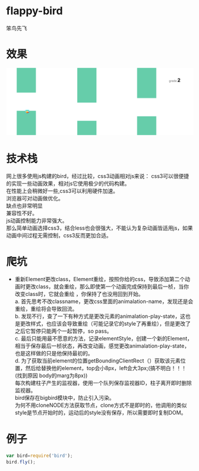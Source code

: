﻿# flappy-bird
笨鸟先飞
# 效果
![](https://github.com/takeern/flappy-bird/blob/master/bird/flybird.png)
# 技术栈
 网上很多使用js构建的bird，经过比较，css3动画相对js来说：
   css3可以很便捷的实现一些动画效果，相对js它使用极少的代码构建。<br>
   在性能上会稍微好一些,css3可以利用硬件加速。<br>
   浏览器可对动画做优化。<br>
 缺点也非常明显<br>
   兼容性不好。<br>
   js动画控制能力非常强大。<br>
 那么简单动画选择css3，结合less也会很强大，不能认为复杂动画皆适用js，如果动画中间过程无需控制，css3反而更加合适。<br>
# 爬坑
  * 重新Element更改class，Element重绘，按照你给的css，导致添加第二个动画时更改class，就会重绘，那么即使第一个动画完成保持到最后一桢，当你改变class时，它就会重绘 ，你保持了也没用回到开始。<br>
     a.  首先思考不改classname，更改css里面的animalation-name，发现还是会重绘，重绘将会导致回流。<br>
     b.   发现不行，查了一下有种方式是更改元素的animalation-play-state，这也是更改样式，也应该会导致重绘（可能记录它的style了再重绘），但是更改了之后它暂停只能两个一起暂停，so pass。<br>
     c.   最后只能用最不愿意的方法，记录elementStyle，创建一个新的Element，相当于保存最后一桢状态，再改变动画，感觉更改animalation-play-state，也是这样做的只是他保持最初的。<br>
     d.   为了获取当前element的位置getBoundingClientRect（）获取该元素位置，然后给替换他的element，top会小8px，left会大3px;(搞不明白！！！(找到原因 body的marg为8px))<br>
   每次构建柱子产生的监视器，使用一个队列保存监视器ID，柱子离开即时删除监视器。<br>
   bird保存在bigbird模块中，防止引入污染。<br>
   为何不用cloneNODE方法获取节点，clone方式不是即时的，他调用的类似style是节点开始时的，运动后的style没有保存，所以需要即时复制DOM。<br>
# 例子
```JavaScript
var bird=require('bird');
bird.fly();
```


